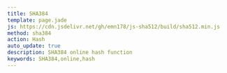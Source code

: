 ```yaml
---
title: SHA384
template: page.jade
js: https://cdn.jsdelivr.net/gh/emn178/js-sha512/build/sha512.min.js
method: sha384
action: Hash
auto_update: true
description: SHA384 online hash function
keywords: SHA384,online,hash
---
```

